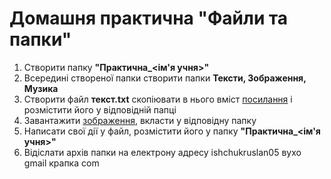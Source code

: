 # Домашня практична "Файли та папки"

1. Створити папку **"Практична_<ім'я учня>"**
2. Всередині створеної папки створити папки **Тексти, Зображення, Музика**
3. Створити файл **текст.txt** скопіювати в нього вміст [посилання](./../src/fish.txt) і розмістити його у відповідній папці 
4. Завантажити [зображення](./../img/jess-zoerb-bdYyOOGakBE-unsplash.jpg), вкласти у відповідну папку 
5. Написати свої дії у файл, розмістити його у папку **"Практична_<ім'я учня>"**
6. Відіслати архів папки на електрону адресу ishchukruslan05 вухо gmail крапка com